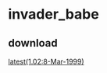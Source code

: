 # invader_babe


## download
[latest(1.02:8-Mar-1999)](https://www.vector.co.jp/soft/dl/win95/game/se094890.html)
